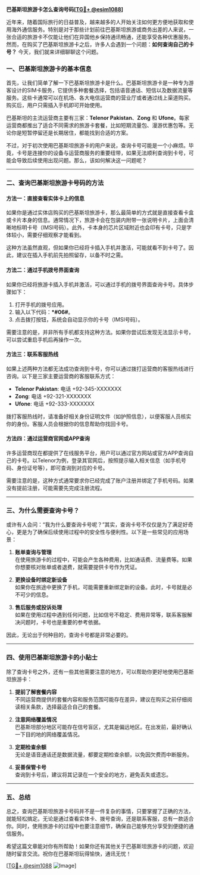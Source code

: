 **巴基斯坦旅游卡怎么查询号码[[TG💪+ @esim1088](https://t.me/s/esim1088)]**

近年来，随着国际旅行的日益普及，越来越多的人开始关注如何更方便地获取和使用海外通信服务。特别是对于那些计划前往巴基斯坦旅游或商务出差的人来说，一张合适的旅游卡不仅能让他们在异国他乡保持通讯畅通，还能享受各种优惠服务。然而，在购买了巴基斯坦旅游卡之后，许多人会遇到一个问题：**如何查询自己的卡号？** 今天，我们就来详细聊聊这个问题。

### 一、巴基斯坦旅游卡的基本信息

首先，让我们简单了解一下巴基斯坦旅游卡是什么。巴基斯坦旅游卡是一种专为游客设计的SIM卡服务，它提供多种套餐选择，包括语音通话、短信以及数据流量等服务。这些卡通常可以在机场、各大电信运营商的营业厅或者通过线上渠道购买。购买后，用户只需插入手机即可开始使用。

巴基斯坦的主流运营商主要有三家：**Telenor Pakistan**、**Zong** 和 **Ufone**。每家运营商都推出了适合不同需求的旅游卡套餐，比如短期流量包、漫游优惠包等。无论你是短暂停留还是长期居住，都能找到合适的方案。

不过，对于初次使用巴基斯坦旅游卡的用户来说，查询卡号可能是一个小麻烦。毕竟，卡号是连接你的设备与运营商服务的重要纽带，如果无法顺利查询到卡号，可能会导致后续使用出现问题。那么，该如何解决这一问题呢？

---

### 二、查询巴基斯坦旅游卡号码的方法

#### 方法一：直接查看实体卡上的信息
如果你是通过实体店购买的巴基斯坦旅游卡，那么最简单的方式就是直接查看卡盒或卡片本身的信息。通常情况下，旅游卡会在包装内附带一张说明卡片，上面会清晰地标明卡号（IMSI号码）。此外，卡本身的芯片区域附近也会印有卡号，只是字体较小，需要仔细观察才能看到。

这种方法虽然直观，但如果你已经将卡插入手机并激活，可能就看不到卡号了。因此，建议在插入手机前先拍照留存，以备不时之需。

#### 方法二：通过手机拨号界面查询
如果你已经将旅游卡插入手机并激活，可以通过手机的拨号界面查询卡号。具体步骤如下：

1. 打开手机的拨号应用。
2. 输入以下代码：**\*#06#**。
3. 点击拨打按钮，系统会自动显示你的卡号（IMSI号码）。

需要注意的是，并非所有手机都支持这种方法。如果你尝试后发现无法显示卡号，可以尝试重启手机后再操作一次。

#### 方法三：联系客服热线
如果上述两种方法都无法成功查询到卡号，你可以通过拨打运营商的客服热线进行咨询。以下是三家主要运营商的客服联系方式：

- **Telenor Pakistan**: 电话 +92-345-XXXXXXX
- **Zong**: 电话 +92-321-XXXXXXX
- **Ufone**: 电话 +92-333-XXXXXXX

拨打客服热线时，请准备好相关身份证明文件（如护照信息），以便客服人员核实你的身份。客服人员会根据你的信息帮助你找回卡号。

#### 方法四：通过运营商官网或APP查询
许多运营商现在都提供了在线服务平台，用户可以通过官方网站或官方APP查询自己的卡号。以Telenor为例，登录其官网后，按照提示输入相关信息（如手机号码、身份证号等），即可查询到对应的卡号。

需要注意的是，这种方式通常要求你已经完成了账户注册并绑定了手机号码。如果没有提前注册，可能需要先完成注册流程。

---

### 三、为什么需要查询卡号？

或许有人会问：“我为什么要查询卡号呢？”其实，查询卡号不仅仅是为了满足好奇心，更是为了确保后续使用过程中的安全性与便利性。以下是一些常见的应用场景：

1. **账单查询与管理**  
   在使用旅游卡的过程中，可能会产生各种费用，比如通话费、流量费等。如果你想要核对账单或者退费，就需要提供卡号作为凭证。

2. **更换设备时绑定新设备**  
   如果你在旅途中更换了手机，可能需要重新绑定新的设备。此时，卡号就是必不可少的信息。

3. **售后服务或投诉处理**  
   如果在使用过程中遇到任何问题，比如信号不稳定、费用异常等，联系客服解决问题时，卡号也是重要的参考依据。

因此，无论出于何种目的，查询卡号都是非常必要的。

---

### 四、使用巴基斯坦旅游卡的小贴士

除了查询卡号之外，还有一些其他需要注意的地方，可以帮助你更好地使用巴基斯坦旅游卡：

1. **提前了解套餐内容**  
   不同运营商提供的套餐内容和服务范围可能存在差异，建议在购买之前仔细阅读相关条款，选择最适合自己的套餐。

2. **注意网络覆盖情况**  
   巴基斯坦部分地区可能存在信号盲区，尤其是偏远地区。在出发前，最好确认一下目的地的网络覆盖情况。

3. **定期检查余额**  
   无论是语音通话还是数据流量，都要定期检查余额，以免因欠费而中断服务。

4. **妥善保管卡号**  
   查询到卡号后，建议将其记录在一个安全的地方，避免丢失或遗忘。

---

### 五、总结

总之，查询巴基斯坦旅游卡号码并不是一件复杂的事情，只要掌握了正确的方法，就能轻松搞定。无论是通过查看实体卡、拨号查询，还是联系客服，总有一款适合你。同时，使用旅游卡的过程中也要注意细节，确保自己能够充分享受到便捷的通信服务。

希望这篇文章能对你有所帮助！如果你还有其他关于巴基斯坦旅游卡的问题，欢迎随时留言交流。祝你在巴基斯坦玩得愉快，通讯无忧！

[[TG💪+ @esim1088](https://t.me/s/esim1088) ![Image](https://i.postimg.cc/4NQfJmqS/Snipaste-2025-05-13-00-14-12.png)]